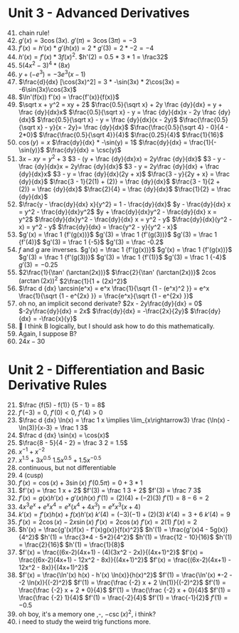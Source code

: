 # Unit 3 - Advanced Derivatives

41. chain rule!
42. $g'(x) = 3\cos(3x)$. $g'(\pi) = 3\cos(3\pi) = -3$
43. $f'(x) = h'(x) * g'(h(x)) = 2 * g'(3) = 2 * -2 = -4$
44. $h'(x) = f'(x) * 3f(x)^2$. $h'(2) = 0.5 * 3 * 1 = \frac32$
45. $5(4x^2 - 3)^4 * (8x)$
46. $y + (-e^{3}) = -3e^{3}(x - 1)$
47. $\frac{d}{dx} [\cos(3x)^2] = 3 * -\sin(3x) * 2\cos(3x) = -6\sin(3x)\cos(3x)$
48. $\ln'(f(x)) f'(x) = \frac{f'(x)}{f(x)}$
49. $\sqrt x + y^2 = xy + 2$
	$\frac{0.5}{\sqrt x} + 2y \frac {dy}{dx} = y + \frac {dy}{dx}x$
	$\frac{0.5}{\sqrt x} - y = \frac {dy}{dx}x - 2y \frac {dy}{dx}$
	$\frac{0.5}{\sqrt x} - y = \frac {dy}{dx}(x - 2y)$
	$\frac{\frac{0.5}{\sqrt x} - y}{x - 2y}= \frac {dy}{dx}$
	$\frac{\frac{0.5}{\sqrt 4} - 0}{4 - 2*0}$
	$\frac{\frac{0.5}{\sqrt 4}}{4}$
	$\frac{0.25}{4}$
	$\frac{1}{16}$
50. $\cos(y) = x$
	$\frac{dy}{dx} * -\sin(y) = 1$
	$\frac{dy}{dx} = \frac{1}{-\sin(y)}$
	$\frac{dy}{dx} = \csc(y)$
51. $3x - xy = y^2 + 3$
	$3 - (y + \frac {dy}{dx}x) = 2y\frac {dy}{dx}$
	$3 - y - \frac {dy}{dx}x = 2y\frac {dy}{dx}$
	$3 - y = 2y\frac {dy}{dx} + \frac {dy}{dx}x$
	$3 - y = \frac {dy}{dx}(2y + x)$
	$\frac{3 - y}{2y + x} = \frac {dy}{dx}$
	$\frac{3 - 1}{2(1) + (2)} = \frac {dy}{dx}$
	$\frac{3 - 1}{2 + (2)} = \frac {dy}{dx}$
	$\frac{2}{4} = \frac {dy}{dx}$
	$\frac{1}{2} = \frac {dy}{dx}$
52. $\frac{y - \frac{dy}{dx} x}{y^2} = 1 - \frac{dy}{dx}$
	$y - \frac{dy}{dx} x = y^2 - \frac{dy}{dx}y^2$
	$y + \frac{dy}{dx}y^2 - \frac{dy}{dx} x = y^2$
	$\frac{dy}{dx}y^2 - \frac{dy}{dx} x = y^2 - y$
	$\frac{dy}{dx}(y^2 - x) = y^2 - y$
	$\frac{dy}{dx} = \frac{y^2 - y}{y^2 - x}$
53. $g'(x) = \frac 1 {f'(g(x))}$
    $g'(3) = \frac 1 {f'(g(3))}$
	$g'(3) = \frac 1 {f'(4)}$
	$g'(3) = \frac 1 {-5}$
	$g'(3) = \frac -0.2$
54. $f$ and $g$ are inverses.
   $g'(x) = \frac 1 {f'(g(x))}$ 
   $g'(x) = \frac 1 {f'(g(x))}$ 
   $g'(3) = \frac 1 {f'(g(3))}$ 
   $g'(3) = \frac 1 {f'(1)}$ 
   $g'(3) = \frac 1 {-4}$ 
   $g'(3) = -0.25$ 
55. $2\frac{1}{\tan' (\arctan(2x))}$
    $\frac{2}{\tan' (\arctan(2x))}$
	$2\cos(\arctan(2x))^2$
	$2\frac{1}{1 + (2x)^2}$
56. $\frac d {dx} \arcsin(e^x) = e^x \frac{1}{\sqrt {1 - (e^x)^2 }} = e^x \frac{1}{\sqrt {1 - e^{2x} }} = \frac{e^x}{\sqrt {1 - e^{2x} }}$
57. oh no, an implicit second derivate? 
    $2x - 2y\frac{dy}{dx} = 0$
	$-2y\frac{dy}{dx} = 2x$
	$\frac{dy}{dx} = -\frac{2x}{2y}$
	$\frac{dy}{dx} = -\frac{x}{y}$
58. 🙁 I think B logically, but I should ask how to do this mathematically.
59. Again, I suppose B?
60. $24x - 30$

# Unit 2 - Differentiation and Basic Derivative Rules

21. $\frac {f(5) - f(1)} {5 - 1} = 8$
22. $f'(-3) = 0$, $f'(0) < 0$, $f'(4) > 0$
23. $\frac d {dx} \ln(x) = \frac 1 x \implies \lim_{x\rightarrow3} \frac {\ln(x) - \ln(3)}{x-3} = \frac 1 3$
24. $\frac d {dx} \sin(x) = \cos(x)$
25. $\frac{8 - 5}{4 - 2} = \frac 3 2 = 1.5$
26. $x^{-1} + x^{-2}$
27. $x^{1.5} + 3x^{0.5}$
    $1.5x^{0.5} + 1.5x^{-0.5}$
28. continuous, but not differentiable
29. 4 (cusp)
30. $f'(x) = \cos(x) + 3\sin(x)$
	$f'(0.5\pi) = 0 + 3*1$
31. $f'(x) = \frac 1 x + 2$
    $f'(3) = \frac 1 3 + 2$
	$f'(3) = \frac 7 3$
32. $f'(x) = g(x)h'(x) + g'(x)h(x)$
    $f'(1) = (2)(4) + (-2)(3)$
	$f'(1) = 8 - 6 = 2$
33. $4x^3 e^x + e^x x^4 = e^x(x^4 + 4x^3) = e^xx^3(x + 4)$
34. $k'(x) = f'(x)h(x) + f(x)h'(x)$
    $k'(4) = (-3)(-1) + (2)(3)$
	$k'(4) = 3 + 6$
	$k'(4) = 9$
35. $f'(x) = 2\cos(x) - 2x\sin(x)$
    $f'(x) = 2\cos(x)$
	$f'(x) = 2(1)$
	$f'(x) = 2$
36. $h'(x) = \frac{g'(x)f(x) - f'(x)g(x)}{f(x)^2}$
    $h'(1) = \frac{g'(x)4 - 5g(x)}{4^2}$
	$h'(1) = \frac{3*4 - 5*2}{4^2}$
	$h'(1) = \frac{12 - 10}{16}$
	$h'(1) = \frac{2}{16}$
	$h'(1) = \frac{1}{8}$
37. $f'(x) = \frac{(6x-2)(4x+1) - (4)(3x^2 - 2x)}{(4x+1)^2}$
	$f'(x) = \frac{(6x-2)(4x+1) - 12x^2 - 8x)}{(4x+1)^2}$
	$f'(x) = \frac{(6x-2)(4x+1) - 12x^2 - 8x)}{(4x+1)^2}$
38. $f'(x) = \frac{\ln'(x) h(x) - h'(x) \ln(x)}{h(x)^2}$
    $f'(1) = \frac{\ln'(x) *-2 - -2 \ln(x)}{(-2)^2}$
	$f'(1) = \frac{\frac {-2} x + 2 \ln(1)}{(-2)^2}$
	$f'(1) = \frac{\frac {-2} x + 2 * 0}{4}$
	$f'(1) = \frac{\frac {-2} x + 0}{4}$
	$f'(1) = \frac{\frac {-2} 1}{4}$
	$f'(1) = \frac{-2}{4}$
	$f'(1) = \frac{-1}{2}$
	$f'(1) = -0.5$
39. oh boy, it's a memory one ,-,
	$-\csc(x)^2$, i think?
40. i need to study the weird trig functions more.